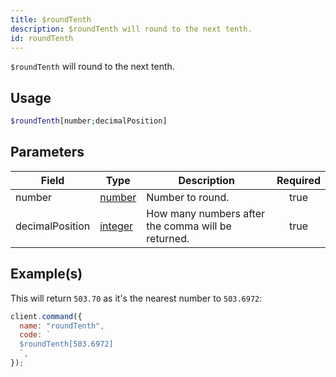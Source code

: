 ```yaml
---
title: $roundTenth
description: $roundTenth will round to the next tenth.
id: roundTenth
---
```


`$roundTenth` will round to the next tenth.

## Usage

```php
$roundTenth[number;decimalPosition]
```

## Parameters

| Field           | Type                                                                                                | Description                                        | Required |
| --------------- | --------------------------------------------------------------------------------------------------- | -------------------------------------------------- | :------: |
| number          | [number](https://developer.mozilla.org/en-US/docs/Web/JavaScript/Reference/Global_Objects/Number)   | Number to round.                                   |   true   |
| decimalPosition | [integer](https://developer.mozilla.org/en-US/docs/Web/JavaScript/Reference/Global_Objects/Integer) | How many numbers after the comma will be returned. |   true   |

## Example(s)

This will return `503.70` as it's the nearest number to `503.6972`:

```javascript
client.command({
  name: "roundTenth",
  code: `
  $roundTenth[503.6972]
  `,
});
```
